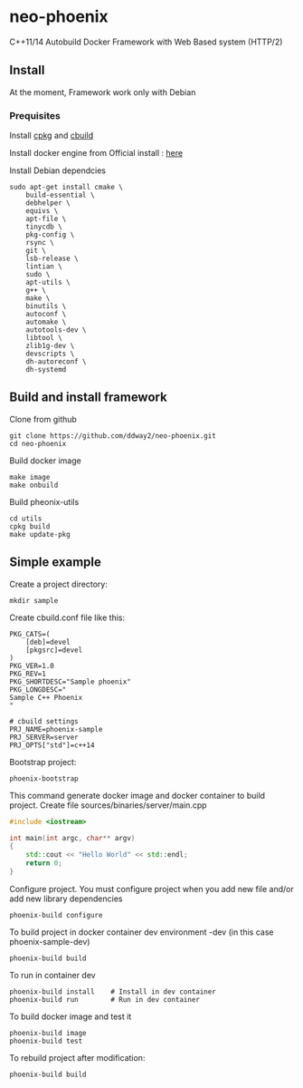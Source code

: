 # neo-phoenix
C++11/14 Autobuild Docker Framework with Web Based system (HTTP/2)

## Install
At the moment, Framework work only with Debian

### Prequisites
Install [cpkg](https://github.com/ddway2/cpkg) and [cbuild](https://github.com/ddway2/cbuild)

Install docker engine from Official install : [here](https://docs.docker.com/engine/installation/linux/debian/)

Install Debian dependcies
```
sudo apt-get install cmake \
    build-essential \
    debhelper \
    equivs \
    apt-file \
    tinycdb \
    pkg-config \
    rsync \
    git \
    lsb-release \
    lintian \
    sudo \
    apt-utils \
    g++ \
    make \
    binutils \
    autoconf \
    automake \
    autotools-dev \
    libtool \
    zlib1g-dev \
    devscripts \
    dh-autoreconf \
    dh-systemd 
```

## Build and install framework
Clone from github
```
git clone https://github.com/ddway2/neo-phoenix.git
cd neo-phoenix
```
Build docker image
```
make image
make onbuild
```

Build pheonix-utils
```
cd utils
cpkg build
make update-pkg
```
## Simple example

Create a project directory:
```
mkdir sample
```
Create cbuild.conf file like this:
```
PKG_CATS=(
    [deb]=devel
    [pkgsrc]=devel
)
PKG_VER=1.0
PKG_REV=1
PKG_SHORTDESC="Sample phoenix"
PKG_LONGDESC="
Sample C++ Phoenix
"

# cbuild settings
PRJ_NAME=phoenix-sample
PRJ_SERVER=server
PRJ_OPTS["std"]=c++14
```

Bootstrap project:
```
phoenix-bootstrap
```
This command generate docker image and docker container to build project. Create file sources/binaries/server/main.cpp
```cpp
#include <iostream>

int main(int argc, char** argv)
{
    std::cout << "Hello World" << std::endl;
    return 0;
}
```
Configure project. You must configure project when you add new file and/or add new library dependencies
```
phoenix-build configure
```

To build project in docker container dev environment <project>-dev (in this case phoenix-sample-dev)
```
phoenix-build build
```

To run in container dev
```
phoenix-build install    # Install in dev container
phoenix-build run        # Run in dev container
```

To build docker image and test it
```
phoenix-build image
phoenix-build test
```

To rebuild project after modification:
```
phoenix-build build
```
